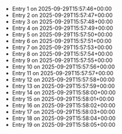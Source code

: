 - Entry 1 on 2025-09-29T15:57:46+00:00
- Entry 2 on 2025-09-29T15:57:47+00:00
- Entry 3 on 2025-09-29T15:57:48+00:00
- Entry 4 on 2025-09-29T15:57:49+00:00
- Entry 5 on 2025-09-29T15:57:50+00:00
- Entry 6 on 2025-09-29T15:57:51+00:00
- Entry 7 on 2025-09-29T15:57:53+00:00
- Entry 8 on 2025-09-29T15:57:54+00:00
- Entry 9 on 2025-09-29T15:57:55+00:00
- Entry 10 on 2025-09-29T15:57:56+00:00
- Entry 11 on 2025-09-29T15:57:57+00:00
- Entry 12 on 2025-09-29T15:57:58+00:00
- Entry 13 on 2025-09-29T15:57:59+00:00
- Entry 14 on 2025-09-29T15:58:00+00:00
- Entry 15 on 2025-09-29T15:58:01+00:00
- Entry 16 on 2025-09-29T15:58:02+00:00
- Entry 17 on 2025-09-29T15:58:03+00:00
- Entry 18 on 2025-09-29T15:58:04+00:00
- Entry 19 on 2025-09-29T15:58:05+00:00
